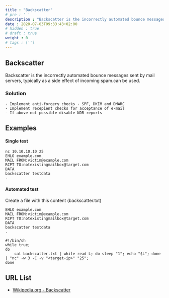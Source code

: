 ```yaml
---
title : "Backscatter"
# pre : ' '
description : "Backscatter is the incorrectly automated bounce messages sent by mail servers, typically as a side effect of incoming spam.can be used."
date : 2020-07-03T09:33:43+02:00
# hidden : true
# draft : true
weight : 0
# tags : ['']
---
```


## Backscatter

Backscatter is the incorrectly automated bounce messages sent by mail servers, typically as a side effect of incoming spam.can be used.

### Solution

```plain
- Implement anti-forgery checks - SPF, DKIM and DMARC
- Implement recepient checks for acceptance of e-mail
- If above not possible disable NDR reports
```

## Examples

#### Single test

```plain
nc 10.10.10.10 25
EHLO example.com
MAIL FROM:victim@example.com
RCPT TO:notexistingmailbox@target.com
DATA
backscatter testdata
.
```

#### Automated test

Create a file with this content (backscatter.txt)

```plain
EHLO example.com
MAIL FROM:victim@example.com
RCPT TO:notexistingmailbox@target.com
DATA
backscatter testdata
.
```

```plain
#!/bin/sh
while true;
do
    cat backscatter.txt | while read L; do sleep "1"; echo "$L"; done | "nc" -w 3 -C -v "<target-ip>" "25";
done
```

## URL List

* [Wikipedia.org - Backscatter](https://en.wikipedia.org/wiki/Backscatter_(email))
